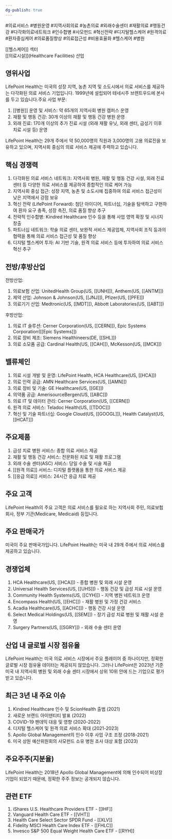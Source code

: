 ```yaml
---
dg-publish: true
---
```

#의료서비스 #병원운영 #지역사회의료 #농촌의료 #외래수술센터 #재활의료 #행동건강 #다각화의료네트워크 #인수합병 #사모펀드 #혁신전략 #디지털헬스케어 #원격의료 #환자중심케어 #의료품질향상 #의료접근성 #비용효율화 #헬스케어 #병원 

[[헬스케어]] 섹터  
[[의료시설]](Healthcare Facilities) 산업

## 영위사업

LifePoint Health는 미국의 성장 지역, 농촌 지역 및 소도시에서 의료 서비스를 제공하는 다각화된 의료 서비스 기업입니다. 1999년에 설립되어 테네시주 브렌트우드에 본사를 두고 있습니다.주요 사업 부문:

1. [[병원]] 운영 및 서비스: 약 65개의 지역사회 병원 캠퍼스 운영
2. 재활 및 행동 건강: 30개 이상의 재활 및 행동 건강 병원 운영
3. 외래 진료: 170개 이상의 추가 진료 시설 (외래 재활 유닛, 외래 센터, 급성기 이후 치료 시설 등) 운영

LifePoint Health는 29개 주에서 약 50,000명의 직원과 3,000명의 고용 의료진을 보유하고 있으며, 지역사회 중심의 의료 서비스 제공에 주력하고 있습니다.

## 핵심 경쟁력

1. 다각화된 의료 서비스 네트워크: 지역사회 병원, 재활 및 행동 건강 시설, 외래 진료 센터 등 다양한 의료 서비스를 제공하여 종합적인 의료 케어 가능
2. 지역사회 중심 접근: 성장 지역, 농촌 및 소도시에 집중하여 의료 서비스 접근성이 낮은 지역에서 강점 보유
3. 혁신 전략 (LifePoint Forward): 첨단 아이디어, 파트너십, 기술을 탐색하고 구현하여 환자 요구 충족, 성장 촉진, 의료 품질 향상 추구
4. 전략적 인수합병: Kindred Healthcare 인수 등을 통해 사업 영역 확장 및 시너지 창출
5. 파트너십 네트워크: 학술 의료 센터, 보완적 서비스 제공업체, 지역사회 조직 등과의 협력을 통해 의료 서비스 접근성 및 품질 향상
6. 디지털 헬스케어 투자: AI 기반 기술, 원격 의료 서비스 등에 투자하여 의료 서비스 혁신 추구

## 전방/후방산업

전방산업:

1. 의료보험 산업: UnitedHealth Group(US, [[UNH]]), Anthem(US, [[ANTM]])
2. 제약 산업: Johnson & Johnson(US, [[JNJ]]), Pfizer(US, [[PFE]])
3. 의료기기 산업: Medtronic(US, [[MDT]]), Abbott Laboratories(US, [[ABT]])

후방산업:

1. 의료 IT 솔루션: Cerner Corporation(US, [[CERN]]), Epic Systems Corporation([[Epic Systems]])
2. 의료 장비 제조: Siemens Healthineers(DE, [[SHL]])
3. 의료 소모품 공급: Cardinal Health(US, [[CAH]]), McKesson(US, [[MCK]])

## 밸류체인

1. 의료 시설 개발 및 운영: LifePoint Health, HCA Healthcare(US, [[HCA]])
2. 의료 인력 공급: AMN Healthcare Services(US, [[AMN]])
3. 의료 장비 및 기술: GE Healthcare(US, [[GE]])
4. 의약품 공급: AmerisourceBergen(US, [[ABC]])
5. 의료 IT 및 데이터 관리: Cerner Corporation(US, [[CERN]])
6. 원격 의료 서비스: Teladoc Health(US, [[TDOC]])
7. 혁신 및 기술 파트너십: Google Cloud(US, [[GOOGL]]), Health Catalyst(US, [[HCAT]])

## 주요제품

1. 급성 치료 병원 서비스: 종합 의료 서비스 제공
2. 재활 및 행동 건강 서비스: 전문화된 치료 및 재활 프로그램
3. 외래 수술 센터(ASC) 서비스: 당일 수술 및 시술 제공
4. [[원격 의료]] 서비스: 디지털 플랫폼을 통한 의료 서비스 제공
5. [[응급 의료]] 서비스: 24시간 응급 치료 제공

## 주요 고객

LifePoint Health의 주요 고객은 의료 서비스를 필요로 하는 지역사회 주민, 의료보험 회사, 정부 기관(Medicare, Medicaid) 등입니다.

## 주요 판매국가

미국이 주요 판매국가입니다. LifePoint Health는 미국 내 29개 주에서 의료 서비스를 제공하고 있습니다.

## 경쟁업체

1. HCA Healthcare(US, [[HCA]]) - 종합 병원 및 외래 시설 운영
2. Universal Health Services(US, [[UHS]]) - 행동 건강 및 급성 치료 시설 운영
3. Community Health Systems(US, [[CYH]]) - 지역 병원 네트워크 운영
4. Encompass Health(US, [[EHC]]) - 재활 병원 및 가정 건강 서비스
5. Acadia Healthcare(US, [[ACHC]]) - 행동 건강 시설 운영
6. Select Medical Holdings(US, [[SEM]]) - 장기 급성 치료 병원 및 재활 시설 운영
7. Surgery Partners(US, [[SGRY]]) - 외래 수술 센터 운영

## 산업 내 글로벌 시장 점유율

LifePoint Health는 미국 의료 서비스 시장에서 주요 플레이어 중 하나이지만, 정확한 글로벌 시장 점유율 데이터는 제공되지 않았습니다. 그러나 LifePoint은 2023년 기준 미국 내 지역사회 병원 및 외래 수술 센터 시장에서 상위 10위 안에 드는 기업으로 평가받고 있습니다.

## 최근 3년 내 주요 이슈

1. Kindred Healthcare 인수 및 ScionHealth 출범 (2021)
2. 새로운 브랜드 아이덴티티 발표 (2022)
3. COVID-19 팬데믹 대응 및 영향 (2020-2022)
4. 디지털 헬스케어 및 원격 의료 서비스 확대 (2021-2023)
5. Apollo Global Management의 인수 이후 사업 구조 조정 (2018-2021)
6. 미국 상원 예산위원회의 사모펀드 소유 병원 조사 대상 포함 (2023)

## 주요주주(지분율)

LifePoint Health는 2018년 Apollo Global Management에 의해 인수되어 비상장 기업이 되었기 때문에, 정확한 주주 정보는 공개되지 않습니다.

## 관련 ETF

1. iShares U.S. Healthcare Providers ETF - [[IHF]]
2. Vanguard Health Care ETF - [[VHT]]
3. Health Care Select Sector SPDR Fund - [[XLV]]
4. Fidelity MSCI Health Care Index ETF - [[FHLC]]
5. Invesco S&P 500 Equal Weight Health Care ETF - [[RYH]]
